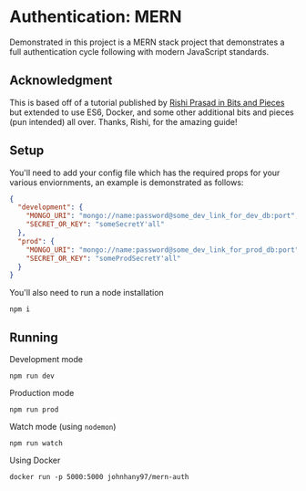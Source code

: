 # Authentication: MERN

Demonstrated in this project is a MERN stack project that demonstrates a full authentication cycle following with modern JavaScript standards.

## Acknowledgment

This is based off of a tutorial published by [Rishi Prasad in Bits and Pieces](https://blog.bitsrc.io/build-a-login-auth-app-with-mern-stack-part-1-c405048e3669) but extended to use ES6, Docker, and some other additional bits and pieces (pun intended) all over. Thanks, Rishi, for the amazing guide!

## Setup
You'll need to add your config file which has the required props for your various enviornments, an example is demonstrated as follows:
```json
{
  "development": {
    "MONGO_URI": "mongo://name:password@some_dev_link_for_dev_db:port",
    "SECRET_OR_KEY": "someSecretY'all"
  },
  "prod": {
    "MONGO_URI": "mongo://name:password@some_dev_link_for_prod_db:port",
    "SECRET_OR_KEY": "someProdSecretY'all"
  }
}
```
You'll also need to run a node installation
```
npm i
```

## Running
Development mode
```
npm run dev
```
Production mode
```
npm run prod
```
Watch mode (using `nodemon`)
```
npm run watch
```
Using Docker
```
docker run -p 5000:5000 johnhany97/mern-auth
```
